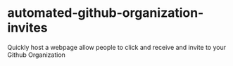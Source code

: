 # automated-github-organization-invites
Quickly host a webpage allow people to click and receive and invite to your Github Organization
